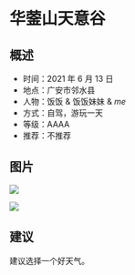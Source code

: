 # 华蓥山天意谷

## 概述

- 时间：2021 年 6 月 13 日
- 地点：广安市邻水县
- 人物：饭饭 & 饭饭妹妹 & _me_
- 方式：自驾，游玩一天
- 等级：AAAA
- 推荐：不推荐

## 图片

![](https://hades0512.oss-cn-beijing.aliyuncs.com/blog/travel/IMG_0571-min.JPG)

![](https://hades0512.oss-cn-beijing.aliyuncs.com/blog/travel/IMG_0557-min.JPG)

## 建议

建议选择一个好天气。
